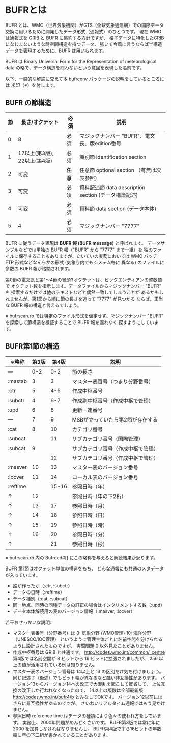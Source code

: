 # BUFRとは
BUFR とは、WMO（世界気象機関）がGTS（全球気象通信網）での国際データ交換に用いるために開発したデータ形式（通報式）のひとつです。
現在 WMO は通報式を GRIB と BUFR に集約する方針ですが、
格子データに特化したGRIBになじまないような時空間構造を持つデータ、
強いて今風に言うならば半構造データを表現するために、BUFR は用いられます。

BUFR は Binary Universal Form for the Representation of meteorological data
の略で、データ構造を問わないという意図を表現した名前です。

以下、一般的な解説に交えて本 bufrconv パッケージの説明をしているところには
米印（※）を付します。

## BUFR の節構造

|節|長さ/オクテット|必須|説明|
|--|----------|----|----|
|0 |8         |必須|マジックナンバー "BUFR"、電文長、版edition番号|
|1 |17以上(第3版), 22以上(第4版)|必須|識別節 identification section|
|2 |可変|**任意**|任意節 optional section （有無は次表参照）|
|3 |可変|必須|資料記述節 data description section (データ構造記述)|
|4 |可変|必須|資料節 data section (データ本体)|
|5 |4   |必須|マジックナンバー "7777" |

BUFR に従うデータ表現は **BUFR 報 (BUFR message)** と呼ばれます。
データサンプルなどでは単独の BUFR 報（"BUFR" から "7777" まで一組）を
独のファイルに保存することもありますが、たいていの実務においては
WMO バッチ FTP 形式などなんらかの形式 (気象庁内でもシステム毎に
異なる) のファイルに多数の BUFR 報が格納されます。

第0節の電文長と第1～4節の冒頭3オクテットは、ビッグエンディアンの整数値で
オクテット数を指示します。データファイルからマジックナンバー "BUFR" を
探索するだけでは他のテキストなどと偶然一致してしまうことが
あるかもしれませんが、第1節から順に節の長さを追って "7777" が見つかる
ならば、正当な BUFR 報の構造と言えるでしょう。

※ bufrscan.rb では特定のファイル形式を仮定せず、マジックナンバー
"BUFR" を探索して節構造を検証することで BUFR 報を漏れなく
探すようにしています。

## BUFR第1節の構造

|※略称|第3版|第4版|説明|
|---|---|---|---|
|―|0-2|0-2|節の長さ|
|:mastab|3|3|マスター表番号（つまり分野番号）|
|:ctr|5|4-5|作成中枢番号|
|:subctr|4|6-7|作成副中枢番号（作成中枢で管理）|
|:upd|6|8|更新一連番号|
|―|7|9|MSBが立っていたら第2節が存在する|
|:cat|8|10|カテゴリ番号|
|:subcat||11|サブカテゴリ番号（国際管理）|
|:subcat|9||サブカテゴリ番号（作成中枢で管理）|
|| |12|サブカテゴリ番号（作成中枢で管理）|
|:masver|10|13|マスター表のバージョン番号|
|:locver|11|14|ローカル表のバージョン番号|
|:reftime||15-16|参照日時（年）|
|↑|12||参照日時（年の下2桁）|
|↑|13|17|参照日時（月）|
|↑|14|18|参照日時（日）|
|↑|15|19|参照日時（時）|
|↑|16|20|参照日時（分）|
|↑||21|参照日時（秒）|

※ bufrscan.rb 内の Bufrdcd#[] にこの略称を与えると解読結果が返ります。

BUFR 第1節はオクテット単位の構造をもち、
どんな通報にも共通のメタデータが入っています。

- 誰が作ったか（:ctr, :subctr）
- データの日時（:reftime） 
- データ種別（:cat, :subcat）
- 同一地点、同時の同種データの訂正の場合はインクリメントする数（:upd）
- データ本体解読用の表のバージョン情報（:masver, :locver）

若干おせっかいな説明:

- マスター表番号（分野番号）は
  0: 気象分野 (WMO管理) 10: 海洋分野（UNESCO/IOC管理）
  というように管理主体ごとに名前空間を分けられるように設計されたものですが、
  実際問題 0 以外見たことがありません。
- 作成中枢番号は GRIB と共通です。
  http://codes.wmo.int/common/_centre
  第4版では名前空間が 8 ビットから 16 ビットに拡張されましたが、
  256 以上の値が活用されている例は知りません。
- マスター表のバージョン番号は 14以上と 13 の区別だけ気を付けましょう。
  同じ記述子（後述）でもビット幅が異なるなど酷い非互換性があります。
  バージョン13からバージョン14への改正で大混乱を起こして反省して、
  上位互換の改正しか行われなくなったので、
  14以上の版数は全部最新版 http://codes.wmo.int/bufr4/b とみなしてOKです。
  バージョン12以前にはさらに非互換性があるのですが、
  さいわいリアルタイム通報ではもう見かけません。
- 参照日時 reference time はデータの種類により色々の使われ方をしています。
  実務上、2000年問題がめんどくさいです。
  BUFR第3版では常に年に 2000 を加算しなければなりませんし、
  BUFR第4版ですら16ビットの年数欄に年の下二桁が書かれていることがあります。
